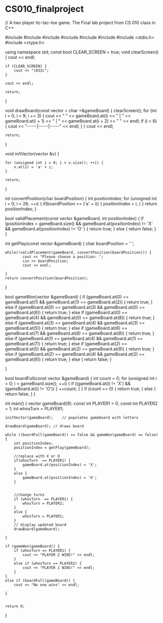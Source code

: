 # CS010_finalproject
// A two player tic-tac-toe game. The Final lab project from CS 010 class in C++ 

#include <iostream>
#include <string>
#include <cctype>
#include <cmath>
#include <cstdlib>
#include <vector>
#include <stdio.h>
#include <ctype.h>

using namespace std;
const bool CLEAR_SCREEN = true;
void clearScreen() {
    cout << endl;

    if (CLEAR_SCREEN) {
        cout << "\033c";
    }

    cout << endl;

    return;
}

void drawBoard(const vector < char >&gameBoard) {
    clearScreen();
    for (int i = 0; i < 9; i += 3) {
        cout << "  " << gameBoard.at(i) << "  |  " << gameBoard.at(i + 1) << "  |  "
            << gameBoard.at(i + 2) << "  " << endl;
        if (i < 6) {
            cout << "-----|-----|-----" << endl;
        }
    }
    cout << endl;

    return;
}


void initVector(vector <char> &v) {
    
    for (unsigned int i = 0; i < v.size(); ++i) {
        v.at(i) = 'a' + i;
    }
    
    return;
}



int convertPosition(char boardPosition) {
    int positionIndex;
    for (unsigned int i = 0; i < 26; ++i) {
        if(boardPosition == ('a' + i)) {
            positionIndex = i;
        }
    }
    return positionIndex;
}


bool validPlacement(const vector<char>  &gameBoard, int positionIndex) {
    if (positionIndex < gameBoard.size() && gameBoard.at(positionIndex) != 'X' && gameBoard.at(positionIndex) != 'O' ) {
        return true;
    }
    else {
        return false;
    }
}

int getPlay(const vector<char> &gameBoard) {
    char boardPosition = ' ';

    
    while(!validPlacement(gameBoard, convertPosition(boardPosition))) {
            cout << "Please choose a position: ";
            cin >> boardPosition;
            cout << endl;
        
    }
    return convertPosition(boardPosition);
}

bool gameWon(vector<char> &gameBoard) {
    if (gameBoard.at(0) == gameBoard.at(1) && gameBoard.at(1) == gameBoard.at(2)) {
        return true;
    }
    else if (gameBoard.at(0) == gameBoard.at(3) && gameBoard.at(0) == gameBoard.at(6)) {
        return true;
    }
    else if (gameBoard.at(0) == gameBoard.at(4) && gameBoard.at(0) == gameBoard.at(8)) {
        return true;
    }
    else if (gameBoard.at(3) == gameBoard.at(4) && gameBoard.at(3) == gameBoard.at(5)) {
        return true;
    }
    else if (gameBoard.at(6) == gameBoard.at(7) && gameBoard.at(6) == gameBoard.at(8)) {
        return true;
    }
    else if (gameBoard.at(1) == gameBoard.at(4) && gameBoard.at(1) == gameBoard.at(7)) {
        return true;
    }
    else if (gameBoard.at(2) == gameBoard.at(5) && gameBoard.at(2) == gameBoard.at(8)) {
        return true;
    }
    else if (gameBoard.at(2) == gameBoard.at(4) && gameBoard.at(2) == gameBoard.at(6)) {
        return true;
    }
    else {
        return false;
    }

}


bool boardFull(const vector<char> &gameBoard) {
    int count = 0;
    for (unsigned int i = 0; i < gameBoard.size(); ++i) {
        if ((gameBoard.at(i) != 'X') && (gameBoard.at(i) != 'O')) {
            ++count;
        }
    }
    if (count == 0) {
        return true;
    }
    else {
        return false;
    }
}

int main() {
    vector<char> gameBoard(9);
    const int PLAYER1 = 0;
    const int PLAYER2 = 1;
    int whosTurn = PLAYER1;
    
    initVector(gameBoard);    // populates gameboard with letters
    
    drawBoard(gameBoard); // draws board
    
    while ((boardFull(gameBoard)) == false && gameWon(gameBoard) == false) { 
        int positionIndex;
        positionIndex = getPlay(gameBoard);
        
        //replace with X or O
        if(whosTurn  == PLAYER1) {
            gameBoard.at(positionIndex) = 'X';
        }
        else {
            gameBoard.at(positionIndex) = 'O';
        }
        
        
        //change turns
        if (whosTurn  == PLAYER1) {
            whosTurn = PLAYER2;
        }
        else {
            whosTurn = PLAYER1;
        }
        // display updated board
        drawBoard(gameBoard);
        
    }
    
    if (gameWon(gameBoard)) {
        if (whosTurn == PLAYER1) {
            cout << "PLAYER 2 WINS!" << endl;
        }
        else if (whosTurn == PLAYER2) {
            cout << "PLAYER 1 WINS!" << endl;
        }
    }
    else if (boardFull(gameBoard)) {
        cout << "No one wins" << endl;
        
    }
    
  
    return 0;
}
